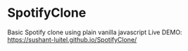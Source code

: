 # SpotifyClone
Basic Spotify clone using plain vanilla javascript
Live DEMO: https://sushant-luitel.github.io/SpotifyClone/
